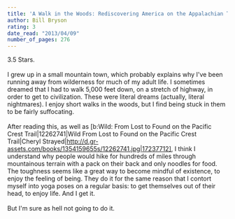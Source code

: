 ```yaml
---
title: 'A Walk in the Woods: Rediscovering America on the Appalachian Trail'
author: Bill Bryson
rating: 3
date_read: "2013/04/09"
number_of_pages: 276
---
```


3.5 Stars.<br/><br/>I grew up in a small mountain town, which probably explains why I've been running away from wilderness for much of my adult life. I sometimes dreamed that I had to walk 5,000 feet down, on a stretch of highway, in order to get to civilization. These were literal dreams (actually, literal nightmares). I enjoy short walks in the woods, but I find being stuck in them to be fairly suffocating.<br/><br/>After reading this, as well as [b:Wild: From Lost to Found on the Pacific Crest Trail|12262741|Wild  From Lost to Found on the Pacific Crest Trail|Cheryl Strayed|http://d.gr-assets.com/books/1354159655s/12262741.jpg|17237712], I think I understand why people would hike for hundreds of miles through mountainous terrain with a pack on their back and only noodles for food. The toughness seems like a great way to become mindful of existence, to enjoy the feeling of being. They do it for the same reason that I contort myself into yoga poses on a regular basis: to get themselves out of their head, to enjoy life. And I get it.<br/><br/>But I'm sure as hell not going to do it.